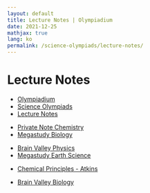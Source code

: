 ```yaml
---
layout: default
title: Lecture Notes | Olympiadium
date: 2021-12-25
mathjax: true
lang: ko
permalink: /science-olympiads/lecture-notes/
---
```

<h1>Lecture Notes</h1>
<ul class="breadcrumb">
	<li><a href="{{ site.homeurl }}">Olympiadium</a></li> 
	<li><a href="{{ site.homeurl }}science-olympiads/">Science Olympiads</a></li> 
	<li><a href="{{ site.homeurl }}science-olympiads/lecture-notes/">Lecture Notes</a></li>
</ul>

<ul class="actions fit big">
<li><a href="{{ site.baseurl }}{{ page.permalink}}private-note-chemistry" class="button fit big center"> Private Note Chemistry </a></li>
<li><a href="{{ site.baseurl }}{{ page.permalink}}megastudy-biology" class="button fit big center"> Megastudy Biology </a></li>
</ul>
<ul class="actions fit big">
<li><a href="{{ site.baseurl }}{{ page.permalink}}brain-valley-physics" class="button fit big center"> Brain Valley Physics </a></li>
<li><a href="{{ site.baseurl }}{{ page.permalink}}megastudy-earth-science" class="button fit big center"> Megastudy Earth Science </a></li>
</ul>
<ul class="actions fit big">
<li><a href="{{ site.baseurl }}{{ page.permalink}}chemical-principles" class="button fit big center"> Chemical Principles - Atkins </a></li>
</ul>
<ul class="actions fit big">
<li><a href="{{ site.baseurl }}{{ page.permalink}}brain-valley-biology" class="button fit big center"> Brain Valley Biology </a></li>
</ul>
